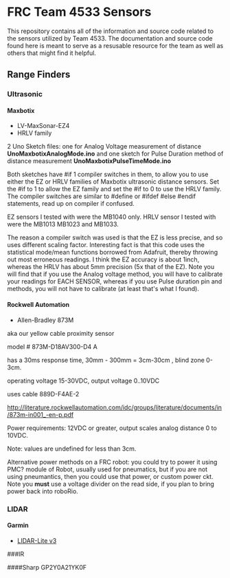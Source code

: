 # FRC Team 4533 Sensors

This repository contains all of the information and source code related to the
sensors utilized by Team 4533.  The documentation and source code found here is
meant to serve as a resusable resource for the team as well as others that
might find it helpful.

## Range Finders

### Ultrasonic

#### Maxbotix

* LV-MaxSonar-EZ4 
* HRLV family

2 Uno Sketch files: 
one for Analog Voltage measurement of distance **UnoMaxbotixAnalogMode.ino** 
and one sketch for Pulse Duration method of distance measurement **UnoMaxbotixPulseTimeMode.ino** 

Both sketches have #if 1 compiler switches in them, to allow you to use either the EZ or HRLV families of Maxbotix ultrasonic distance sensors. Set the #if to 1 to allow the EZ family and set the #if to 0 to use the HRLV family. The compiler switches are similar to #define or #ifdef #else #endif statements, read up on compiler if confused.

EZ sensors I tested with were the MB1040 only. 
HRLV sensor I tested with were the MB1013 MB1023 and MB1033. 

The reason a compiler switch was used is that the EZ is less precise, and so uses different scaling factor. Interesting fact is that this code uses the statistical mode/mean functions borrowed from Adafruit, thereby throwing out most erroneous readings.
I think the EZ accuracy is about 1inch, whereas the HRLV has about 5mm precision (5x that of the EZ).
Note you will find that if you use the Analog voltage method, you will have to calibrate your readings for EACH SENSOR, whereas if you use Pulse duration pin and methods, you will not have to calibrate (at least that's what I found).

#### Rockwell Automation

* Allen-Bradley 873M

aka our yellow cable proximity sensor

model # 873M-D18AV300-D4 A 

has a 30ms response time, 30mm - 300mm = 3cm-30cm , blind zone 0-3cm.

operating voltage 15-30VDC, output voltage 0..10VDC

uses cable 889D-F4AE-2

http://literature.rockwellautomation.com/idc/groups/literature/documents/in/873m-in001_-en-p.pdf

Power requirements: 12VDC or greater, output scales analog distance 0 to 10VDC.

Note: values are undefined for less than 3cm.

Alternative power methods on a FRC robot: you could try to power it using PMC? module of Robot, usually used for pneumatics, but if you are not using pneumantics, then you could use that power, or custom power ckt.
Note you **must** use a voltage divider on the read side, if you plan to bring power back into roboRio.

### LIDAR

#### Garmin

* [LIDAR-Lite v3](lidar-lite-v3.md)

###IR

####Sharp GP2Y0A21YK0F
